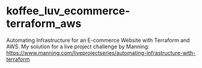 # koffee_luv_ecommerce-terraform_aws
Automating Infrastructure for an E-commerce Website with Terraform and AWS. My solution for a live project challenge by Manning: https://www.manning.com/liveprojectseries/automating-infrastructure-with-terraform
